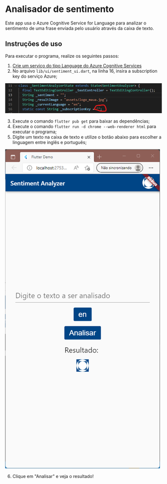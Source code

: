 # Analisador de sentimento

Este app usa o Azure Cognitive Service for Language para analizar o sentimento
de uma frase enviada pelo usuário através da caixa de texto.

## Instruções de uso

Para executar o programa, realize os seguintes passos:

1. <a href=https://portal.azure.com/#create/Microsoft.CognitiveServicesTextAnalytics target="_blank">Crie um serviço do tipo Language do Azure Cognitive Services</a>
2. No arquivo `lib/ui/sentiment_ui.dart`, na linha 16, insira a subscription
key do serviço Azure;

![Subscription Key aqui](/doc/sub_key.png)

3. Execute o comando `flutter pub get` para baixar as dependências;
4. Execute o comando `flutter run -d chrome --web-renderer html` para executar
o programa;
5. Digite um texto na caixa de texto e utilize o botão abaixo para escolher a
linguagem entre inglês e português;

![Tela do programa](/doc/screenshot.png)

6. Clique em "Analisar" e veja o resultado!
